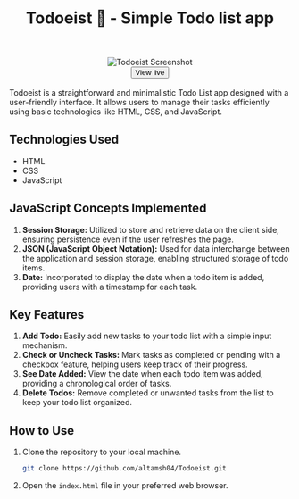 <div align='center'>
  <h1>Todoeist 🚀 - Simple Todo list app </h1>
</div>
<br>
<div align='center'>
  <br>
  <img src="https://github.com/altamsh04/Todoeist/assets/84860267/28a10001-780b-4b2d-8eb2-da59b390dfee" alt="Todoeist Screenshot">
  <br>
  <a href="https://altamsh04.github.io/Todoeist/" target="_blank">
    <button>View live</button>
  </a>
</div>

<br>
Todoeist is a straightforward and minimalistic Todo List app designed with a user-friendly interface. It allows users to manage their tasks efficiently using basic technologies like HTML, CSS, and JavaScript.

## Technologies Used
- HTML
- CSS
- JavaScript

## JavaScript Concepts Implemented
1. **Session Storage:** Utilized to store and retrieve data on the client side, ensuring persistence even if the user refreshes the page.
2. **JSON (JavaScript Object Notation):** Used for data interchange between the application and session storage, enabling structured storage of todo items.
3. **Date:** Incorporated to display the date when a todo item is added, providing users with a timestamp for each task.

## Key Features
1. **Add Todo:** Easily add new tasks to your todo list with a simple input mechanism.
2. **Check or Uncheck Tasks:** Mark tasks as completed or pending with a checkbox feature, helping users keep track of their progress.
3. **See Date Added:** View the date when each todo item was added, providing a chronological order of tasks.
4. **Delete Todos:** Remove completed or unwanted tasks from the list to keep your todo list organized.

## How to Use
1. Clone the repository to your local machine.
   ```bash
   git clone https://github.com/altamsh04/Todoeist.git
   ```
2. Open the `index.html` file in your preferred web browser.
